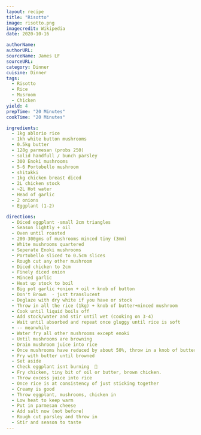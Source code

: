 ```yaml
---
layout: recipe
title: "Risotto"
image: risotto.png
imagecredit: Wikipedia
date: 2020-10-16

authorName:
authorURL:
sourceName: James LF
sourceURL:
category: Dinner
cuisine: Dinner
tags:
  - Risotto
  - Rice
  - Musroom
  - Chicken
yield: 4
prepTime: "20 Minutes"
cookTime: "20 Minutes"

ingredients:
  - 1kg ablorio rice
  - 1kh white button mushrooms
  - 0.5kg butter
  - 128g parmesan (probs 250)
  - solid handfull / bunch parsley
  - 300 Enoki mushrooms
  - 5-6 Portobello mushroom
  - shitakki
  - 1kg chicken breast diced
  - 2L chicken stock
  - ~2L Hot water
  - Head of garlic
  - 2 onions
  - Eggplant (1-2)

directions:
  - Diced eggplant -small 2cm triangles
  - Season lightly + oil
  - Oven until roasted
  - 200-300gms of mushrooms minced tiny (3mm)
  - White mushrooms quartered
  - Seperate Enoki mushrooms
  - Portobello sliced to 0.5cm slices
  - Rough cut any other mushroom
  - Diced chicken to 2cm
  - Finely diced onion
  - Minced garlic
  - Heat up stock to boil
  - Big pot garlic +onion + oil + knob of button
  - Don't Brown  - just translucent
  - Deglaze with dry white if you have or stock
  - Throw in all the rice (1kg) + knob of butter+minced mushroom
  - Cook until liquid boils off
  - Add stock/water and stir until wet (cooking on 3-4)
  - Wait until absorbed and repeat once gluggy until rice is soft
  - -- meanwhile
  - Water fry all other mushrooms except enoki
  - Until mushrooms are browning
  - Drain mushroom juice into rice
  - Once mushrooms have reduced by about 50%, throw in a knob of butter +enoki
  - Fry with butter until browned
  - Set aside
  - Check eggplant isnt burning  🤣
  - Fry chicken, tiny bit of oil or butter, brown chicken.
  - Throw excess juice into rice
  - Once rice is at consistency of just sticking together
  - Creamy is good
  - Throw eggplant, mushrooms, chicken in
  - Low heat to keep warm
  - Put in parmesan cheese
  - Add salt now (not before)
  - Rough cut parsley and throw in
  - Stir and season to taste
---
```

